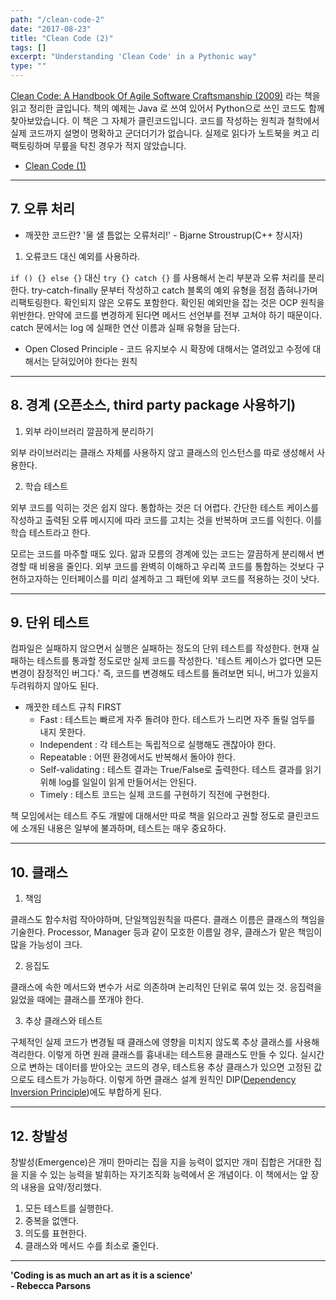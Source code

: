 ```yaml
---
path: "/clean-code-2"
date: "2017-08-23"
title: "Clean Code (2)"
tags: []
excerpt: "Understanding 'Clean Code' in a Pythonic way"
type: ""
---
```


[Clean Code: A Handbook Of Agile Software Craftsmanship (2009)](http://www.aladin.co.kr/shop/wproduct.aspx?ItemId=34083680) 라는 책을 읽고 정리한 글입니다. 책의 예제는 Java 로 쓰여 있어서 Python으로 쓰인 코드도 함께 찾아보았습니다. 이 책은 그 자체가 클린코드입니다. 코드를 작성하는 원칙과 철학에서 실제 코드까지 설명이 명확하고 군더더기가 없습니다. 실제로 읽다가 노트북을 켜고 리팩토링하며 무릎을 탁친 경우가 적지 않았습니다.

- [Clean Code (1)](/clean-code-1)

---

## 7. 오류 처리

* 깨끗한 코드란? '물 샐 틈없는 오류처리!' - Bjarne Stroustrup(C++ 창시자)

1. 오류코드 대신 예외를 사용하라.

`if () {} else {}` 대신 `try {} catch {}` 를 사용해서 논리 부분과 오류 처리를 분리한다. try-catch-finally 문부터 작성하고 catch 블록의 예외 유형을 점점 좁혀나가며 리팩토링한다. 확인되지 않은 오류도 포함한다. 확인된 예외만을 잡는 것은 OCP 원칙을 위반한다. 만약에 코드를 변경하게 된다면 메서드 선언부를 전부 고쳐야 하기 때문이다. catch 문에서는 log 에 실패한 연산 이름과 실패 유형을 담는다.

* Open Closed Principle - 코드 유지보수 시 확장에 대해서는 열려있고 수정에 대해서는 닫혀있어야 한다는 원칙

---

## 8. 경계 (오픈소스, third party package 사용하기)

1. 외부 라이브러리 깔끔하게 분리하기

외부 라이브러리는 클래스 자체를 사용하지 않고 클래스의 인스턴스를 따로 생성해서 사용한다.

2. 학습 테스트

외부 코드를 익히는 것은 쉽지 않다. 통합하는 것은 더 어렵다. 간단한 테스트 케이스를 작성하고 출력된 오류 메시지에 따라 코드를 고치는 것을 반복하며 코드를 익힌다. 이를 학습 테스트라고 한다.

모르는 코드를 마주할 때도 있다. 앎과 모름의 경계에 있는 코드는 깔끔하게 분리해서 변경할 때 비용을 줄인다. 외부 코드를 완벽히 이해하고 우리쪽 코드를 통합하는 것보다 구현하고자하는 인터페이스를 미리 설계하고 그 패턴에 외부 코드를 적용하는 것이 낫다.

---

## 9. 단위 테스트

컴파일은 실패하지 않으면서 실행은 실패하는 정도의 단위 테스트를 작성한다. 현재 실패하는 테스트를 통과할 정도로만 실제 코드를 작성한다. '테스트 케이스가 없다면 모든 변경이 잠정적인 버그다.' 즉, 코드를 변경해도 테스트를 돌려보면 되니, 버그가 있을지 두려워하지 않아도 된다.

* 깨끗한 테스트 규칙 FIRST
    - Fast : 테스트는 빠르게 자주 돌려야 한다. 테스트가 느리면 자주 돌릴 엄두를 내지 못한다.
    - Independent : 각 테스트는 독립적으로 실행해도 괜찮아야 한다.
    - Repeatable : 어떤 환경에서도 반복해서 돌아야 한다.
    - Self-validating : 테스트 결과는 True/False로 출력한다. 테스트 결과를 읽기 위해 log를 일일이 읽게 만들어서는 안된다.
    - Timely : 테스트 코드는 실제 코드를 구현하기 직전에 구현한다.

책 모임에서는 테스트 주도 개발에 대해서만 따로 책을 읽으라고 권할 정도로 클린코드에 소개된 내용은 일부에 불과하며, 테스트는 매우 중요하다.

---

## 10. 클래스

1. 책임

클래스도 함수처럼 작아야하며, 단일책임원칙을 따른다. 클래스 이름은 클래스의 책임을 기술한다. Processor, Manager 등과 같이 모호한 이름일 경우, 클래스가 맡은 책임이 많을 가능성이 크다.

2. 응집도

클래스에 속한 메서드와 변수가 서로 의존하며 논리적인 단위로 묶여 있는 것. 응집력을 잃었을 때에는 클래스를 쪼개야 한다.

3. 추상 클래스와 테스트

구체적인 실제 코드가 변경될 때 클래스에 영향을 미치지 않도록 추상 클래스를 사용해 격리한다. 이렇게 하면 원래 클래스를 흉내내는 테스트용 클래스도 만들 수 있다. 실시간으로 변하는 데이터를 받아오는 코드의 경우, 테스트용 추상 클래스가 있으면 고정된 값으로도 테스트가 가능하다. 이렇게 하면 클래스 설계 원칙인 DIP([Dependency Inversion Principle](https://en.wikipedia.org/wiki/Dependency_inversion_principle))에도 부합하게 된다.

---

## 12. 창발성

창발성(Emergence)은 개미 한마리는 집을 지을 능력이 없지만 개미 집합은 거대한 집을 지을 수 있는 능력을 발휘하는 자기조직화 능력에서 온 개념이다. 이 책에서는 앞 장의 내용을 요약/정리했다.

1. 모든 테스트를 실행한다.
2. 중복을 없앤다.
3. 의도를 표현한다.
4. 클래스와 메서드 수를 최소로 줄인다.

---

**'Coding is as much an art as it is a science'** <br/>
**- Rebecca Parsons**
